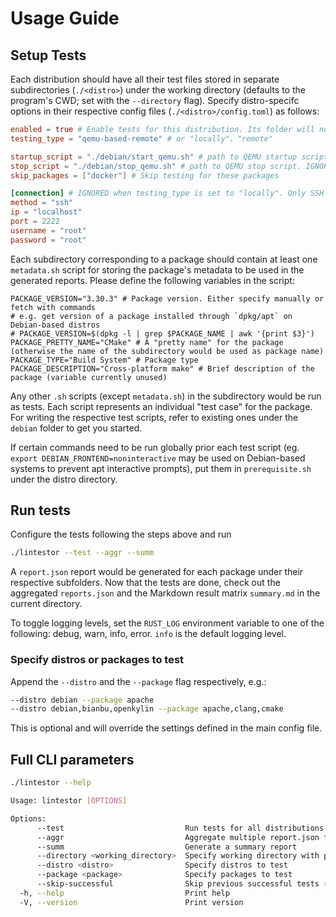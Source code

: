 # Usage Guide
## Setup Tests
Each distribution should have all their test files stored in separate subdirectories (`./<distro>`) under the working directory (defaults to the program's CWD; set with the `--directory` flag). Specify distro-specifc options in their respective config files (`./<distro>/config.toml`) as follows:
  
```toml
enabled = true # Enable tests for this distribution. Its folder will not be discovered if set to false
testing_type = "qemu-based-remote" # or "locally"、"remote"

startup_script = "./debian/start_qemu.sh" # path to QEMU startup script. IGNORED when testing_type is set to "locally" or "remote"
stop_script = "./debian/stop_qemu.sh" # path to QEMU stop script. IGNORED when testing_type is set to "locally" or "remote"
skip_packages = ["docker"] # Skip testing for these packages

[connection] # IGNORED when testing_type is set to "locally". Only SSH is supported at the moment
method = "ssh"
ip = "localhost"
port = 2222
username = "root"
password = "root"
```
Each subdirectory corresponding to a package should contain at least one `metadata.sh` script for storing the package's metadata to be used in the generated reports. Please define the following variables in the script:
```
PACKAGE_VERSION="3.30.3" # Package version. Either specify manually or fetch with commands
# e.g. get version of a package installed through `dpkg/apt` on Debian-based distros
# PACKAGE_VERSION=$(dpkg -l | grep $PACKAGE_NAME | awk '{print $3}')
PACKAGE_PRETTY_NAME="CMake" # A "pretty name" for the package (otherwise the name of the subdirectory would be used as package name)
PACKAGE_TYPE="Build System" # Package type
PACKAGE_DESCRIPTION="Cross-platform make" # Brief description of the package (variable currently unused)
```
Any other `.sh` scripts (except `metadata.sh`) in the subdirectory would be run as tests. Each script represents an individual "test case" for the package. For writing the respective test scripts, refer to existing ones under the `debian` folder to get you started.

If certain commands need to be run globally prior each test script (eg. `export DEBIAN_FRONTEND=noninteractive` may be used on Debian-based systems to prevent apt interactive prompts), put them in `prerequisite.sh` under the distro directory. 

## Run tests

Configure the tests following the steps above and run

```bash
./lintestor --test --aggr --summ
```

A `report.json` report would be generated for each package under their respective subfolders. Now that the tests are done, check out the aggregated `reports.json` and the Markdown result matrix `summary.md` in the current directory.

To toggle logging levels, set the `RUST_LOG` environment variable to one of the following: debug, warn, info, error. `info` is the default logging level.

### Specify distros or packages to test

Append the `--distro` and the `--package` flag respectively, e.g.:
```bash
--distro debian --package apache
--distro debian,bianbu,openkylin --package apache,clang,cmake
```
This is optional and will override the settings defined in the main config file.

## Full CLI parameters

```bash
./lintestor --help
```

```bash
Usage: lintestor [OPTIONS]

Options:
      --test                           Run tests for all distributions
      --aggr                           Aggregate multiple report.json files into a single reports.json
      --summ                           Generate a summary report
      --directory <working_directory>  Specify working directory with preconfigured test files
      --distro <distro>                Specify distros to test
      --package <package>              Specify packages to test
      --skip-successful                Skip previous successful tests (instead of overwriting their results)
  -h, --help                           Print help
  -V, --version                        Print version

```